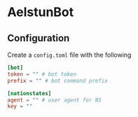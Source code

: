 # AelstunBot


## Configuration

Create a `config.toml` file with the following
```toml
[bot]
token = "" # bot token
prefix = "" # bot command prefix

[nationstates]
agent = "" # user agent for NS
key = ""
```